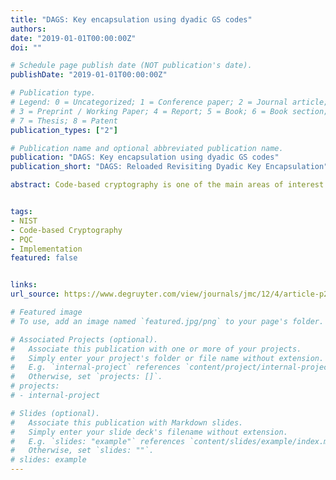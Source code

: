 ```yaml
---
title: "DAGS: Key encapsulation using dyadic GS codes"
authors:
date: "2019-01-01T00:00:00Z"
doi: ""

# Schedule page publish date (NOT publication's date).
publishDate: "2019-01-01T00:00:00Z"

# Publication type.
# Legend: 0 = Uncategorized; 1 = Conference paper; 2 = Journal article;
# 3 = Preprint / Working Paper; 4 = Report; 5 = Book; 6 = Book section;
# 7 = Thesis; 8 = Patent
publication_types: ["2"]

# Publication name and optional abbreviated publication name.
publication: "DAGS: Key encapsulation using dyadic GS codes"
publication_short: "DAGS: Reloaded Revisiting Dyadic Key Encapsulation"

abstract: Code-based cryptography is one of the main areas of interest for NIST’s Post-Quantum Cryptography Standardization call. In this paper, we introduce DAGS, a Key Encapsulation Mechanism (KEM) based on quasi-dyadic generalized Srivastava codes. The scheme is proved to be IND-CCA secure in both random oracle model and quantum random oracle model. We believe that DAGS will offer competitive performance, especially when compared with other existing code-based schemes, and represent a valid candidate for post-quantum standardization.


tags:
- NIST
- Code-based Cryptography
- PQC
- Implementation
featured: false


links:
url_source: https://www.degruyter.com/view/journals/jmc/12/4/article-p221.xml

# Featured image
# To use, add an image named `featured.jpg/png` to your page's folder. 

# Associated Projects (optional).
#   Associate this publication with one or more of your projects.
#   Simply enter your project's folder or file name without extension.
#   E.g. `internal-project` references `content/project/internal-project/index.md`.
#   Otherwise, set `projects: []`.
# projects:
# - internal-project

# Slides (optional).
#   Associate this publication with Markdown slides.
#   Simply enter your slide deck's filename without extension.
#   E.g. `slides: "example"` references `content/slides/example/index.md`.
#   Otherwise, set `slides: ""`.
# slides: example
---
```


<!-- {{% alert note %}}
Click the *Slides* button above to demo Academic's Markdown slides feature.
{{% /alert %}} -->

<!-- Supplementary notes can be added here, including [code and math](https://sourcethemes.com/academic/docs/writing-markdown-latex/). -->

